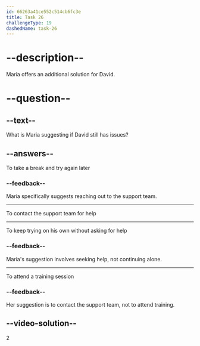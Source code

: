 ```yaml
---
id: 66263a41ce552c514cb6fc3e
title: Task 26
challengeType: 19
dashedName: task-26
---
```


<!--
AUDIO REFERENCE:
Maria: If you're still having issues, you can always reach out to our support team. They're great at helping with specific problems.
-->

# --description--

Maria offers an additional solution for David.

# --question--

## --text--

What is Maria suggesting if David still has issues?

## --answers--

To take a break and try again later

### --feedback--

Maria specifically suggests reaching out to the support team.

---

To contact the support team for help

---

To keep trying on his own without asking for help

### --feedback--

Maria's suggestion involves seeking help, not continuing alone.

---

To attend a training session

### --feedback--

Her suggestion is to contact the support team, not to attend training.

## --video-solution--

2
